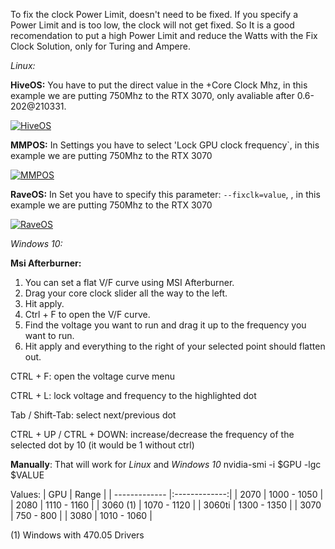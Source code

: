 To fix the clock Power Limit, doesn't need to be fixed. If you specify a Power Limit and is too low, the clock will not get fixed. So It is a good recomendation to put a high Power Limit and reduce the Watts with the Fix Clock Solution, only for Turing and Ampere.

_Linux:_

**HiveOS:** You have to put the direct value in the +Core Clock Mhz, in this example we are putting 750Mhz to the RTX 3070, only avaliable after 0.6-202@210331.

<a href="https://ibb.co/4SnJJxs"><img src="https://i.ibb.co/YdFbbGD/HiveOS.jpg" alt="HiveOS" border="0"></a>

**MMPOS:** In Settings you have to select 'Lock GPU clock frequency`, in this example we are putting 750Mhz to the RTX 3070

<a href="https://ibb.co/2ybwzMv"><img src="https://i.ibb.co/s2BhT1K/MMPOS.jpg" alt="MMPOS" border="0"></a>

**RaveOS:** In Set you have to specify this parameter: `--fixclk=value`, , in this example we are putting 750Mhz to the RTX 3070

<a href="https://ibb.co/DR0kMDt"><img src="https://i.ibb.co/P6q4WZN/RaveOS.jpg" alt="RaveOS" border="0"></a>

_Windows 10:_

**Msi Afterburner:**
1. You can set a flat V/F curve using MSI Afterburner.
1. Drag your core clock slider all the way to the left.
1. Hit apply.
1. Ctrl + F to open the V/F curve.
1. Find the voltage you want to run and drag it up to the frequency you want to run.
1. Hit apply and everything to the right of your selected point should flatten out.

CTRL + F: open the voltage curve menu

CTRL + L: lock voltage and frequency to the highlighted dot

Tab / Shift-Tab: select next/previous dot

CTRL + UP / CTRL + DOWN: increase/decrease the frequency of the selected dot by 10 (it would be 1 without ctrl)

**Manually**: That will work for _Linux_ and _Windows 10_ nvidia-smi -i $GPU -lgc $VALUE

Values: 
| GPU        | Range       | 
| ------------- |:-------------:| 
| 2070 | 1000 - 1050 |
| 2080 | 1110 - 1160 |
| 3060 (1) | 1070 - 1120 |
| 3060ti | 1300 - 1350 |
| 3070 | 750 - 800 |
| 3080 | 1010 - 1060 |

(1) Windows with 470.05 Drivers